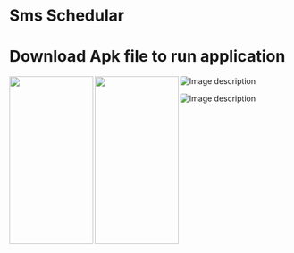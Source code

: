 # Sms Schedular                                                                                               
# Download Apk file to run application


<a href="url"><img src="https://github.com/MohT98/Sms-Schedualr/blob/master/Screenshot_20190319-164855.png" align="left" height="300" width="150" ></a>
<a href="url"><img src="https://github.com/MohT98/Sms-Schedualr/blob/master/Screenshot_20190319-164910.png" align="left" height="300" width="150" ></a>


![Image description](https://github.com/MohT98/Sms-Schedualr/blob/master/Screenshot_20190319-164855.png)

![Image description](https://github.com/MohT98/Sms-Schedualr/blob/master/Screenshot_20190319-164910.png)

